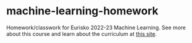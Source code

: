 # machine-learning-homework
Homework/classwork for Eurisko 2022-23 Machine Learning. See more about this course and learn about the curriculum at [this site](https://eurisko.us).
